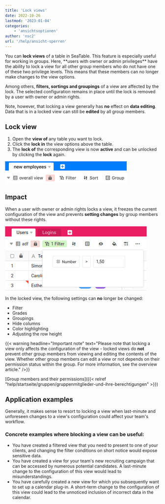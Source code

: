```yaml
---
title: 'Lock views'
date: 2022-10-26
lastmod: '2023-01-04'
categories:
    - 'ansichtsoptionen'
author: 'nsc2'
url: '/help/ansicht-sperren'
---
```


You can **lock views** of a table in SeaTable. This feature is especially useful for working in groups. Here, \*\*users with owner or admin privileges\*\* have the ability to lock a view for all other group members who do not have one of these two privilege levels. This means that these members can no longer make changes to the view options.

Among others, **filters, sortings and groupings** of a view are affected by the lock. The selected configuration remains in place until the lock is removed by a user with owner or admin rights.

Note, however, that locking a view generally has **no** effect on **data editing**. Data that is in a locked view can still be **edited** by all group members.

## Lock view

1. Open the **view of** any table you want to lock.
2. Click the **lock in** the view options above the table.
3. The **lock of** the corresponding view is now **active** and can be unlocked by clicking the **lock** again.

![Lock view](images/Bildschirmfoto-2022-10-28-um-15.22.16.png)

## Impact

When a user with owner or admin rights locks a view, it freezes the current configuration of the view and prevents **setting changes** by group members without these rights.

![locked view options](images/locked-view.png)

In the locked view, the following settings can **no** longer be changed:

- Filter
- Grades
- Groupings
- Hide columns
- Color highlighting
- Adjusting the row height

{{< warning  headline="Important note"  text="Please note that locking a view only affects the configuration of the view - locked views do **not** prevent other group members from viewing and editing the contents of the view. Whether other group members can edit a view or not depends on their permission status within the group. For more information, see the overview article." />}}

[Group members and their permissions]({{< relref "help/startseite/gruppen/gruppenmitglieder-und-ihre-berechtigungen" >}})

## Application examples

Generally, it makes sense to resort to locking a view when last-minute and unforeseen changes to a view's configuration could affect your team's workflow.

### Concrete examples where blocking a view can be useful:

- You have created a filtered view that you need to present to one of your clients, and changing the filter conditions on short notice would expose sensitive data.
- You have created a view for your team's new recruiting campaign that can be accessed by numerous potential candidates. A last-minute change to the configuration of this view would lead to misunderstandings.
- You have carefully created a new view for which you subsequently want to set up a calendar plug-in. A short-term change to the configuration of this view could lead to the unnoticed inclusion of incorrect data in the calendar.
